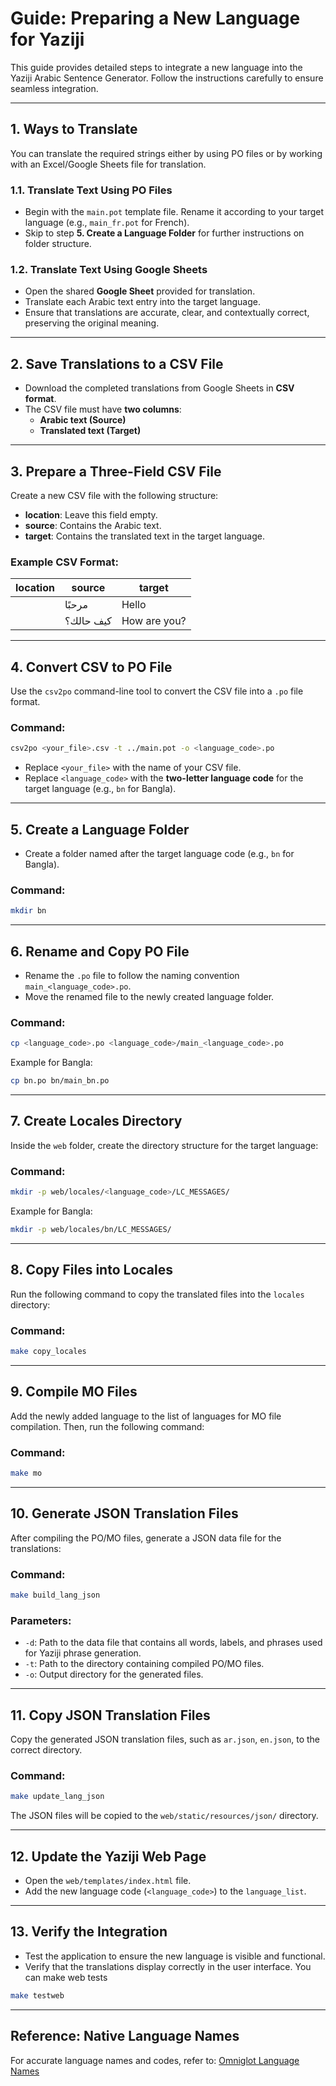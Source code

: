 # **Guide: Preparing a New Language for Yaziji**

This guide provides detailed steps to integrate a new language into the Yaziji Arabic Sentence Generator. Follow the instructions carefully to ensure seamless integration.

---

## **1. Ways to Translate**
You can translate the required strings either by using PO files or by working with an Excel/Google Sheets file for translation.

### **1.1. Translate Text Using PO Files**
- Begin with the `main.pot` template file. Rename it according to your target language (e.g., `main_fr.pot` for French).
- Skip to step **5. Create a Language Folder** for further instructions on folder structure.

### **1.2. Translate Text Using Google Sheets**
- Open the shared **Google Sheet** provided for translation.
- Translate each Arabic text entry into the target language.
- Ensure that translations are accurate, clear, and contextually correct, preserving the original meaning.

---

## **2. Save Translations to a CSV File**
- Download the completed translations from Google Sheets in **CSV format**.
- The CSV file must have **two columns**:
  - **Arabic text (Source)** 
  - **Translated text (Target)**

---

## **3. Prepare a Three-Field CSV File**
Create a new CSV file with the following structure:
- **location**: Leave this field empty.
- **source**: Contains the Arabic text.
- **target**: Contains the translated text in the target language.

### Example CSV Format:
| location | source          | target       |
|----------|-----------------|--------------|
|          | مرحبًا          | Hello        |
|          | كيف حالك؟       | How are you? |

---

## **4. Convert CSV to PO File**
Use the `csv2po` command-line tool to convert the CSV file into a `.po` file format.

### Command:
```sh
csv2po <your_file>.csv -t ../main.pot -o <language_code>.po
```

- Replace `<your_file>` with the name of your CSV file.
- Replace `<language_code>` with the **two-letter language code** for the target language (e.g., `bn` for Bangla).

---

## **5. Create a Language Folder**
- Create a folder named after the target language code (e.g., `bn` for Bangla).

### Command:
```sh
mkdir bn
```

---

## **6. Rename and Copy PO File**
- Rename the `.po` file to follow the naming convention `main_<language_code>.po`.
- Move the renamed file to the newly created language folder.

### Command:
```sh
cp <language_code>.po <language_code>/main_<language_code>.po
```

Example for Bangla:
```sh
cp bn.po bn/main_bn.po
```

---

## **7. Create Locales Directory**
Inside the `web` folder, create the directory structure for the target language:

### Command:
```sh
mkdir -p web/locales/<language_code>/LC_MESSAGES/
```

Example for Bangla:
```sh
mkdir -p web/locales/bn/LC_MESSAGES/
```

---

## **8. Copy Files into Locales**
Run the following command to copy the translated files into the `locales` directory:

### Command:
```sh
make copy_locales
```

---

## **9. Compile MO Files**
Add the newly added language to the list of languages for MO file compilation. Then, run the following command:

### Command:
```sh
make mo
```

---

## **10. Generate JSON Translation Files**
After compiling the PO/MO files, generate a JSON data file for the translations:

### Command:
```sh
make build_lang_json
```

### Parameters:
- `-d`: Path to the data file that contains all words, labels, and phrases used for Yaziji phrase generation.
- `-t`: Path to the directory containing compiled PO/MO files.
- `-o`: Output directory for the generated files.

---

## **11. Copy JSON Translation Files**
Copy the generated JSON translation files, such as `ar.json`, `en.json`, to the correct directory.

### Command:
```sh
make update_lang_json
```

The JSON files will be copied to the `web/static/resources/json/` directory.

---

## **12. Update the Yaziji Web Page**
- Open the `web/templates/index.html` file.
- Add the new language code (`<language_code>`) to the `language_list`.

---

## **13. Verify the Integration**
- Test the application to ensure the new language is visible and functional.
- Verify that the translations display correctly in the user interface.
You can make web tests
```sh
make testweb
```
---

## **Reference: Native Language Names**
For accurate language names and codes, refer to:
[Omniglot Language Names](https://omniglot.com/language/names.htm)
